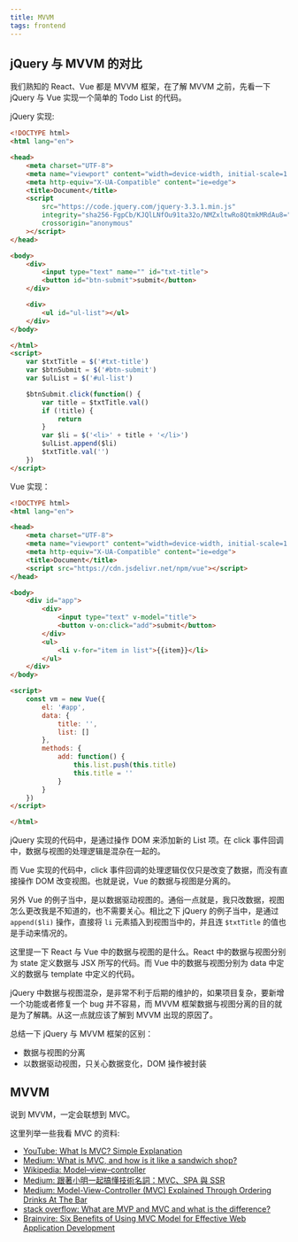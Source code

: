 ```yaml
---
title: MVVM
tags: frontend
---
```


## jQuery 与 MVVM 的对比

我们熟知的 React、Vue 都是 MVVM 框架，在了解 MVVM 之前，先看一下 jQuery 与 Vue 实现一个简单的 Todo List 的代码。

jQuery 实现:

```html
<!DOCTYPE html>
<html lang="en">

<head>
    <meta charset="UTF-8">
    <meta name="viewport" content="width=device-width, initial-scale=1.0">
    <meta http-equiv="X-UA-Compatible" content="ie=edge">
    <title>Document</title>
    <script
        src="https://code.jquery.com/jquery-3.3.1.min.js"
        integrity="sha256-FgpCb/KJQlLNfOu91ta32o/NMZxltwRo8QtmkMRdAu8="
        crossorigin="anonymous"
    ></script>
</head>

<body>
    <div>
        <input type="text" name="" id="txt-title">
        <button id="btn-submit">submit</button>
    </div>

    <div>
        <ul id="ul-list"></ul>
    </div>
</body>

</html>
<script>
    var $txtTitle = $('#txt-title')
    var $btnSubmit = $('#btn-submit')
    var $ulList = $('#ul-list')

    $btnSubmit.click(function() {
        var title = $txtTitle.val()
        if (!title) {
            return
        }
        var $li = $('<li>' + title + '</li>')
        $ulList.append($li)
        $txtTitle.val('')
    })
</script>
```

Vue 实现：

```html
<!DOCTYPE html>
<html lang="en">

<head>
    <meta charset="UTF-8">
    <meta name="viewport" content="width=device-width, initial-scale=1.0">
    <meta http-equiv="X-UA-Compatible" content="ie=edge">
    <title>Document</title>
    <script src="https://cdn.jsdelivr.net/npm/vue"></script>
</head>

<body>
    <div id="app">
        <div>
            <input type="text" v-model="title">
            <button v-on:click="add">submit</button>
        </div>
        <ul>
            <li v-for="item in list">{{item}}</li>
        </ul>
    </div>
</body>

<script>
    const vm = new Vue({
        el: '#app',
        data: {
            title: '',
            list: []
        },
        methods: {
            add: function() {
                this.list.push(this.title)
                this.title = ''
            }
        }
    })
</script>

</html>
```

jQuery 实现的代码中，是通过操作 DOM 来添加新的 List 项。在 click 事件回调中，数据与视图的处理逻辑是混杂在一起的。

而 Vue 实现的代码中，click 事件回调的处理逻辑仅仅只是改变了数据，而没有直接操作 DOM 改变视图。也就是说，Vue 的数据与视图是分离的。

另外 Vue 的例子当中，是以数据驱动视图的。通俗一点就是，我只改数据，视图怎么更改我是不知道的，也不需要关心。相比之下 jQuery 的例子当中，是通过 `append($li)` 操作，直接将 `li` 元素插入到视图当中的，并且连 `$txtTitle` 的值也是手动来情况的。

这里提一下 React 与 Vue 中的数据与视图的是什么。React 中的数据与视图分别为 state 定义数据与 JSX 所写的代码。而 Vue 中的数据与视图分别为 data 中定义的数据与 template 中定义的代码。

jQuery 中数据与视图混杂，是非常不利于后期的维护的，如果项目复杂，要新增一个功能或者修复一个 bug 并不容易，而 MVVM 框架数据与视图分离的目的就是为了解耦。从这一点就应该了解到 MVVM 出现的原因了。

总结一下 jQuery 与 MVVM 框架的区别：

- 数据与视图的分离
- 以数据驱动视图，只关心数据变化，DOM 操作被封装

## MVVM

说到 MVVM，一定会联想到 MVC。

这里列举一些我看 MVC 的资料:

- [YouTube: What Is MVC? Simple Explanation](https://www.youtube.com/watch?v=pCvZtjoRq1I)
- [Medium: What is MVC, and how is it like a sandwich shop?](https://medium.freecodecamp.org/simplified-explanation-to-mvc-5d307796df30)
- [Wikipedia: Model–view–controller](https://en.wikipedia.org/wiki/Model%E2%80%93view%E2%80%93controller)
- [Medium: 跟著小明一起搞懂技術名詞：MVC、SPA 與 SSR](https://medium.com/@hulitw/introduction-mvc-spa-and-ssr-545c941669e9)
- [Medium: Model-View-Controller (MVC) Explained Through Ordering Drinks At The Bar](https://medium.freecodecamp.org/model-view-controller-mvc-explained-through-ordering-drinks-at-the-bar-efcba6255053)
- [stack overflow: What are MVP and MVC and what is the difference?](https://stackoverflow.com/questions/2056/what-are-mvp-and-mvc-and-what-is-the-difference)
- [Brainvire: Six Benefits of Using MVC Model for Effective Web Application Development](https://www.brainvire.com/six-benefits-of-using-mvc-model-for-effective-web-application-development/)


